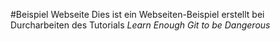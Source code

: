 #Beispiel Webseite
Dies ist ein Webseiten-Beispiel erstellt bei Durcharbeiten des Tutorials
*Learn Enough Git to be Dangerous*
